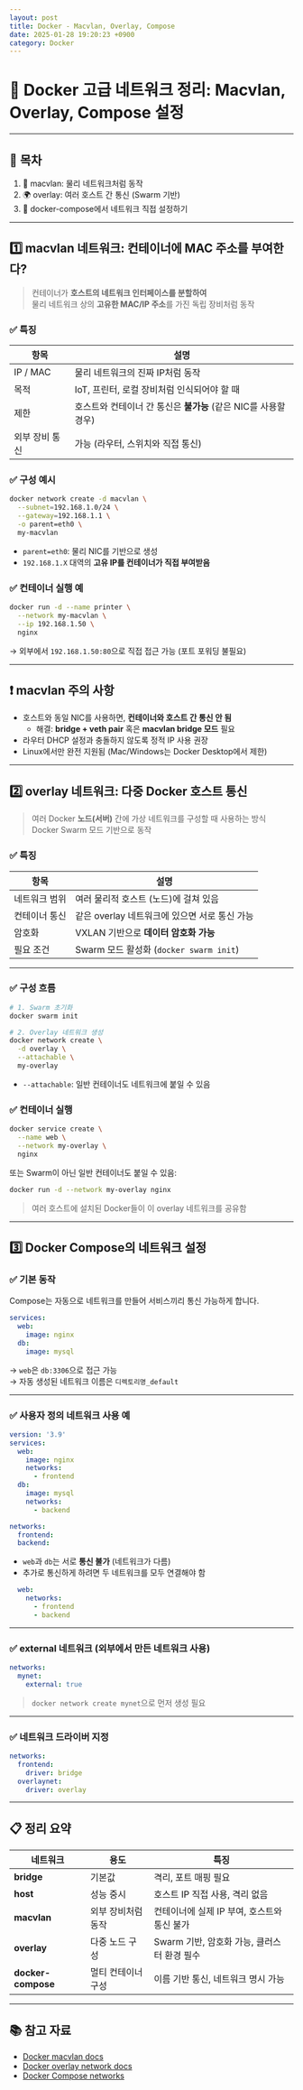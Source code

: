 ```yaml
---
layout: post
title: Docker - Macvlan, Overlay, Compose
date: 2025-01-28 19:20:23 +0900
category: Docker
---
```

# 🧠 Docker 고급 네트워크 정리: Macvlan, Overlay, Compose 설정

---

## 📌 목차

1. 🔌 macvlan: 물리 네트워크처럼 동작
2. 🌍 overlay: 여러 호스트 간 통신 (Swarm 기반)
3. 🧱 docker-compose에서 네트워크 직접 설정하기

---

## 1️⃣ macvlan 네트워크: 컨테이너에 MAC 주소를 부여한다?

> 컨테이너가 **호스트의 네트워크 인터페이스를 분할하여**  
> 물리 네트워크 상의 **고유한 MAC/IP 주소**를 가진 독립 장비처럼 동작

### ✅ 특징

| 항목 | 설명 |
|------|------|
| IP / MAC | 물리 네트워크의 진짜 IP처럼 동작 |
| 목적 | IoT, 프린터, 로컬 장비처럼 인식되어야 할 때 |
| 제한 | 호스트와 컨테이너 간 통신은 **불가능** (같은 NIC를 사용할 경우) |
| 외부 장비 통신 | 가능 (라우터, 스위치와 직접 통신) |

### ✅ 구성 예시

```bash
docker network create -d macvlan \
  --subnet=192.168.1.0/24 \
  --gateway=192.168.1.1 \
  -o parent=eth0 \
  my-macvlan
```

- `parent=eth0`: 물리 NIC를 기반으로 생성
- `192.168.1.X` 대역의 **고유 IP를 컨테이너가 직접 부여받음**

### ✅ 컨테이너 실행 예

```bash
docker run -d --name printer \
  --network my-macvlan \
  --ip 192.168.1.50 \
  nginx
```

→ 외부에서 `192.168.1.50:80`으로 직접 접근 가능 (포트 포워딩 불필요)

---

## ❗ macvlan 주의 사항

- 호스트와 동일 NIC를 사용하면, **컨테이너와 호스트 간 통신 안 됨**
  - 해결: **bridge + veth pair** 혹은 **macvlan bridge 모드** 필요
- 라우터 DHCP 설정과 충돌하지 않도록 정적 IP 사용 권장
- Linux에서만 완전 지원됨 (Mac/Windows는 Docker Desktop에서 제한)

---

## 2️⃣ overlay 네트워크: 다중 Docker 호스트 통신

> 여러 Docker **노드(서버)** 간에 가상 네트워크를 구성할 때 사용하는 방식  
> Docker Swarm 모드 기반으로 동작

### ✅ 특징

| 항목 | 설명 |
|------|------|
| 네트워크 범위 | 여러 물리적 호스트 (노드)에 걸쳐 있음 |
| 컨테이너 통신 | 같은 overlay 네트워크에 있으면 서로 통신 가능 |
| 암호화 | VXLAN 기반으로 **데이터 암호화 가능** |
| 필요 조건 | Swarm 모드 활성화 (`docker swarm init`) |

---

### ✅ 구성 흐름

```bash
# 1. Swarm 초기화
docker swarm init

# 2. Overlay 네트워크 생성
docker network create \
  -d overlay \
  --attachable \
  my-overlay
```

- `--attachable`: 일반 컨테이너도 네트워크에 붙일 수 있음

### ✅ 컨테이너 실행

```bash
docker service create \
  --name web \
  --network my-overlay \
  nginx
```

또는 Swarm이 아닌 일반 컨테이너도 붙일 수 있음:

```bash
docker run -d --network my-overlay nginx
```

> 여러 호스트에 설치된 Docker들이 이 overlay 네트워크를 공유함

---

## 3️⃣ Docker Compose의 네트워크 설정

### ✅ 기본 동작

Compose는 자동으로 네트워크를 만들어 서비스끼리 통신 가능하게 합니다.

```yaml
services:
  web:
    image: nginx
  db:
    image: mysql
```

→ `web`은 `db:3306`으로 접근 가능  
→ 자동 생성된 네트워크 이름은 `디렉토리명_default`

---

### ✅ 사용자 정의 네트워크 사용 예

```yaml
version: '3.9'
services:
  web:
    image: nginx
    networks:
      - frontend
  db:
    image: mysql
    networks:
      - backend

networks:
  frontend:
  backend:
```

- `web`과 `db`는 서로 **통신 불가** (네트워크가 다름)
- 추가로 통신하게 하려면 두 네트워크를 모두 연결해야 함

```yaml
  web:
    networks:
      - frontend
      - backend
```

---

### ✅ external 네트워크 (외부에서 만든 네트워크 사용)

```yaml
networks:
  mynet:
    external: true
```

> `docker network create mynet`으로 먼저 생성 필요

---

### ✅ 네트워크 드라이버 지정

```yaml
networks:
  frontend:
    driver: bridge
  overlaynet:
    driver: overlay
```

---

## 📋 정리 요약

| 네트워크 | 용도 | 특징 |
|----------|------|------|
| **bridge** | 기본값 | 격리, 포트 매핑 필요 |
| **host** | 성능 중시 | 호스트 IP 직접 사용, 격리 없음 |
| **macvlan** | 외부 장비처럼 동작 | 컨테이너에 실제 IP 부여, 호스트와 통신 불가 |
| **overlay** | 다중 노드 구성 | Swarm 기반, 암호화 가능, 클러스터 환경 필수 |
| **docker-compose** | 멀티 컨테이너 구성 | 이름 기반 통신, 네트워크 명시 가능 |

---

## 📚 참고 자료

- [Docker macvlan docs](https://docs.docker.com/network/macvlan/)
- [Docker overlay network docs](https://docs.docker.com/network/overlay/)
- [Docker Compose networks](https://docs.docker.com/compose/networking/)